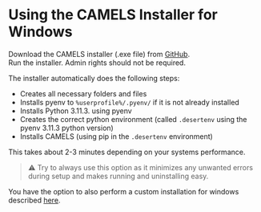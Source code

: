 # Using the CAMELS Installer for Windows
Download the CAMELS installer (.exe file) from [GitHub](https://github.com/A-D-Fuchs/CAMELS_installer/blob/main/Output/NOMAD-CAMELS_installer.exe).\
Run the installer. Admin rights should not be required. 

The installer automatically does the following steps:
- Creates all necessary folders and files
- Installs pyenv to `%userprofile%/.pyenv/` if it is not already installed
- Installs Python 3.11.3. using pyenv
- Creates the correct python environment (called `.desertenv` using the pyenv 3.11.3 python version)
- Installs CAMELS (using pip in the `.desertenv` environment)

This takes about 2-3 minutes depending on your systems performance.

> &#9888; Try to always use this option as it minimizes any unwanted errors during setup and makes running and uninstalling easy.

You have the option to also perform a custom installation for windows described [here](installation_custom_windows.md).
